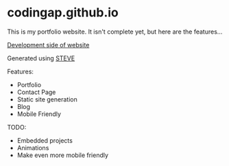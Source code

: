 # codingap.github.io

This is my portfolio website. It isn't complete yet, but here are the features...

[Development side of website](https://github.com/CodingAP/codingap-website)

Generated using [STEVE](https://github.com/CodingAP/steve)

Features:
- Portfolio
- Contact Page
- Static site generation
- Blog
- Mobile Friendly

TODO:
- Embedded projects
- Animations
- Make even more mobile friendly
